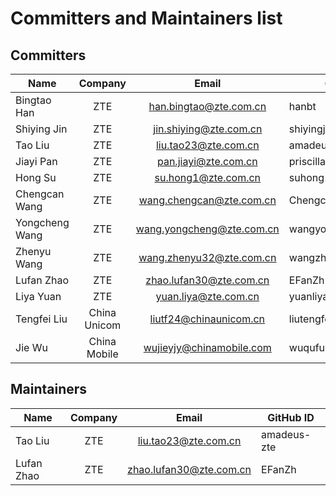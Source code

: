 # Committers and Maintainers list

## Committers

| Name           | Company |           Email           | GitHub ID           |
| -------------- | :-----: | :-----------------------: | ------------------- |
| Bingtao Han    |   ZTE   |  han.bingtao@zte.com.cn   | hanbt               |
| Shiying Jin    |   ZTE   |  jin.shiying@zte.com.cn   | shiyingjin          |
| Tao Liu        |   ZTE   |   liu.tao23@zte.com.cn    | amadeus-zte         |
| Jiayi Pan      |   ZTE   |   pan.jiayi@zte.com.cn    | priscilla-pan       |
| Hong Su        |   ZTE   |    su.hong1@zte.com.cn    | suhong1             |
| Chengcan Wang  |   ZTE   | wang.chengcan@zte.com.cn  | ChengcanWang-com    |
| Yongcheng Wang |   ZTE   | wang.yongcheng@zte.com.cn | wangyongcheng126914 |
| Zhenyu Wang    |   ZTE   | wang.zhenyu32@zte.com.cn  | wangzhenyu32        |
| Lufan Zhao     |   ZTE   |  zhao.lufan30@zte.com.cn  | EFanZh              |
| Liya Yuan      |   ZTE   |   yuan.liya@zte.com.cn    | yuanliya            |
| Tengfei Liu    |   China Unicom   |  liutf24@chinaunicom.cn  | liutengfei0 |
| Jie Wu         |   China Mobile   |  wujieyjy@chinamobile.com  | wuqufuhua |

## Maintainers

| Name       | Company |          Email          | GitHub ID   |
| ---------- | :-----: | :---------------------: | ----------- |
| Tao Liu    |   ZTE   |  liu.tao23@zte.com.cn   | amadeus-zte |
| Lufan Zhao |   ZTE   | zhao.lufan30@zte.com.cn | EFanZh      |
